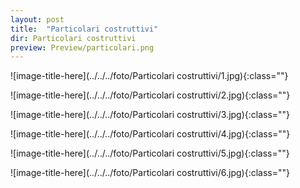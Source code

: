 ```yaml
---
layout: post
title:  "Particolari costruttivi"
dir: Particolari costruttivi
preview: Preview/particolari.png
---
```


![image-title-here](../../../foto/Particolari costruttivi/1.jpg){:class=""}

![image-title-here](../../../foto/Particolari costruttivi/2.jpg){:class=""}

![image-title-here](../../../foto/Particolari costruttivi/3.jpg){:class=""}

![image-title-here](../../../foto/Particolari costruttivi/4.jpg){:class=""}

![image-title-here](../../../foto/Particolari costruttivi/5.jpg){:class=""}

![image-title-here](../../../foto/Particolari costruttivi/6.jpg){:class=""}
